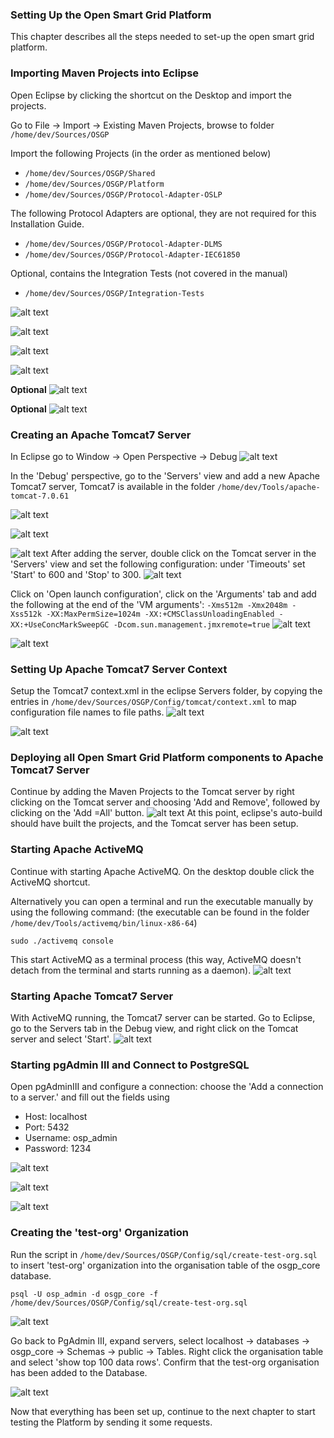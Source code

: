 ### Setting Up the Open Smart Grid Platform
This chapter describes all the steps needed to set-up the open smart grid platform.

### Importing Maven Projects into Eclipse
Open Eclipse by clicking the shortcut on the Desktop and import the projects.

Go to File -> Import -> Existing Maven Projects, browse to folder `/home/dev/Sources/OSGP`

Import the following Projects (in the order as mentioned below)

- `/home/dev/Sources/OSGP/Shared`
- `/home/dev/Sources/OSGP/Platform`
- `/home/dev/Sources/OSGP/Protocol-Adapter-OSLP`

The following Protocol Adapters are optional, they are not required for this Installation Guide.

- `/home/dev/Sources/OSGP/Protocol-Adapter-DLMS`
- `/home/dev/Sources/OSGP/Protocol-Adapter-IEC61850`

Optional, contains the Integration Tests (not covered in the manual)
- `/home/dev/Sources/OSGP/Integration-Tests`

![alt text](./installation-script-screenshots/54.png)

![alt text](./installation-script-screenshots/55.png)

![alt text](./installation-script-screenshots/56.png)

![alt text](./installation-script-screenshots/57.png)

**Optional**
![alt text](./installation-script-screenshots/58.png)

**Optional**
![alt text](./installation-script-screenshots/59.png)

### Creating an Apache Tomcat7 Server

In Eclipse go to Window -> Open Perspective -> Debug
![alt text](./installation-script-screenshots/61.png)

In the 'Debug' perspective, go to the 'Servers' view and add a new Apache Tomcat7 server, Tomcat7 is available in the folder `/home/dev/Tools/apache-tomcat-7.0.61`

![alt text](./installation-script-screenshots/62.png)

![alt text](./installation-script-screenshots/63.png)

![alt text](./installation-script-screenshots/64.png)
After adding the server, double click on the Tomcat server in the 'Servers' view and set the following configuration: under 'Timeouts' set 'Start' to 600 and 'Stop' to 300.
![alt text](./installation-script-screenshots/65.png)

Click on 'Open launch configuration', click on the 'Arguments' tab and add the following at the end of the 'VM arguments':
`-Xms512m -Xmx2048m -Xss512k -XX:MaxPermSize=1024m -XX:+CMSClassUnloadingEnabled -XX:+UseConcMarkSweepGC -Dcom.sun.management.jmxremote=true`
![alt text](./installation-script-screenshots/66.png)

![alt text](./installation-script-screenshots/67.png)

### Setting Up Apache Tomcat7 Server Context
Setup the Tomcat7 context.xml in the eclipse Servers folder, by copying the entries in `/home/dev/Sources/OSGP/Config/tomcat/context.xml` to map configuration file names to file paths.
![alt text](./installation-script-screenshots/69.png)

![alt text](./installation-script-screenshots/70.png)

### Deploying all Open Smart Grid Platform components to Apache Tomcat7 Server
Continue by adding the Maven Projects to the Tomcat server by right clicking on the Tomcat server and choosing 'Add and Remove', followed by clicking on the 'Add =All' button.
![alt text](./installation-script-screenshots/71.png)
At this point, eclipse's auto-build should have built the projects, and the Tomcat server has been setup.

### Starting Apache ActiveMQ
Continue with starting Apache ActiveMQ. On the desktop double click the ActiveMQ shortcut.

Alternatively you can open a terminal and run the executable manually by using the following command:
(the executable can be found in the folder `/home/dev/Tools/activemq/bin/linux-x86-64`)
```shell
sudo ./activemq console
```

This start ActiveMQ as a terminal process (this way, ActiveMQ doesn't detach from the terminal and starts running as a daemon).
![alt text](./installation-script-screenshots/72.png)

### Starting Apache Tomcat7 Server
With ActiveMQ running, the Tomcat7 server can be started. Go to Eclipse, go to the Servers tab in the Debug view, and right click on the Tomcat server and select 'Start'.
![alt text](./installation-script-screenshots/73.png)

### Starting pgAdmin III and Connect to PostgreSQL
Open pgAdminIII and configure a connection: choose the 'Add a connection to a server.' and fill out the fields using
- Host: localhost
- Port: 5432
- Username: osp_admin
- Password: 1234

![alt text](./installation-script-screenshots/74.png)

![alt text](./installation-script-screenshots/75.png)

![alt text](./installation-script-screenshots/76.png)

### Creating the 'test-org' Organization
Run the script in `/home/dev/Sources/OSGP/Config/sql/create-test-org.sql` to insert 'test-org' organization into the organisation table of the osgp_core database.

```shell
psql -U osp_admin -d osgp_core -f /home/dev/Sources/OSGP/Config/sql/create-test-org.sql
```

![alt text](./installation-script-screenshots/77.png)

Go back to PgAdmin III, expand servers, select localhost -> databases -> osgp_core -> Schemas -> public -> Tables. Right click the organisation table and select 'show top 100 data rows'. Confirm that the test-org organisation has been added to the Database.

![alt text](./installation-script-screenshots/78.png)

Now that everything has been set up, continue to the next chapter to start testing the Platform by sending it some requests.
